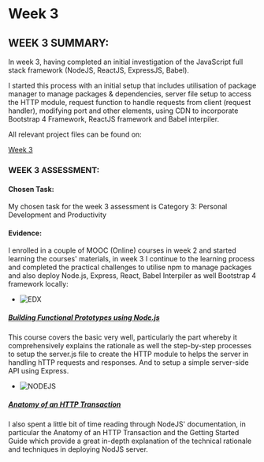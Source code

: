
# Week 3

## WEEK 3 SUMMARY:

In week 3, having completed an initial investigation of the JavaScript full stack framework (NodeJS, ReactJS, ExpressJS, Babel). 

I started this process with an initial setup that includes utilisation of package manager to manage packages & dependencies, server file setup to access the HTTP module, request function to handle requests from client (request handler), modifying port and other elements, using CDN to incorporate  Bootstrap 4 Framework, ReactJS framework and Babel interpiler.  

All relevant project files can be found on:

[Week 3](https://github.com/Dknucklez86/aip/tree/master/week3)

### WEEK 3 ASSESSMENT:

#### Chosen Task:

My chosen task for the week 3 assessment is Category 3: Personal Development and Productivity

#### Evidence:

I enrolled in a couple of MOOC (Online) courses in week 2 and started learning the courses' materials, in week 3 I continue to the learning process and completed the practical challenges to utilise npm to manage packages and also deploy Node.js, Express, React, Babel Interpiler as well Bootstrap 4 framework locally:

* ![EDX](https://www.edx.org/sites/default/files/mediakit/image/thumb/edx_logo_200x200.png) 
##### [Building Functional Prototypes using Node.js](https://www.edx.org/course/building-functional-prototypes-using-microsoft-dev280x)

This course covers the basic very well, particularly the part whereby it comprehensively explains the rationale as well the step-by-step processes to setup the server.js file to create the HTTP module to helps the server in handling hTTP requests and responses. And to setup a simple server-side API using Express.

* ![NODEJS](https://nodeblog.files.wordpress.com/2011/07/nodejs.png)
##### [Anatomy of an HTTP Transaction](https://nodejs.org/en/docs/guides/anatomy-of-an-http-transaction/)

I also spent a little bit of time reading through NodeJS' documentation, in particular the Anatomy of an HTTP Transaction and the Getting Started Guide which provide a great in-depth explanation of the technical rationale and techniques in deploying NodJS server.


